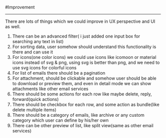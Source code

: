 #Improvement

------------------

There are lots of things which we could improve in UX perspective and UI as well.

1. There can be an advanced filter( i just added one input box for searching any text in list)
2. For sorting data, user somehow should understand this functionality is there and can use it
3. For icons(one color icons) we could use icons like icomoon or material icons instead of svg & png, using svg is better than png, and we need to use svg icons for colorful icons
4. For list of emails there should be a pagination
5. For attachment, should be clickable and somehow user should be able to download or preview them, and even in detail mode we can show attachments like other email services
6. There should be some actions for each row like maybe delete, reply, forward(quick actions)
7. There should be checkbox for each row, and some action as bundle(like delete multiple items)
8. There should be a category of emails, like archive or any custom category which user can define by his/her own
9. There can be other preview of list, like split view(same as other email services)


